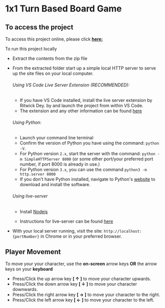 # 1x1 Turn Based Board Game

## To access the project

To access this project online, please click **[here:](https://hamiduabu.github.io/1x1-battle/)**

To run this project locally

- Extract the contents from the zip file

- From the extracted folder start up a simple local HTTP server to serve up the site files on your local computer.

  ###### Using VS Code Live Server Extension (RECOMMENDED):

  - If you have VS Code installed, install the live server extension
    by Ritwick Dey.
    by and launch the project from within VS Code.
  - The extension and any other information can be found
    [here](https://marketplace.visualstudio.com/items?itemName=ritwickdey.LiveServer)

  ###### Using Python:

  - Launch your command line terminal
  - Confirm the version of Python you have using the command: `python -V`.
  - For Python version `2.x`, start the server with the command:
    `python -m SimpleHTTPServer 8000` (or some other port/your
    preferred port number, if
    port 8000 is already in use.)
  - For Python version `3.x`, you can use the command `python3 -m http.server 8000`
  - If you don't have Python installed, navigate to Python's [website](https://www.python.org/) to download and install the software.

  ###### Using live-server

  - Install [Nodejs](https://nodejs.org)

  - Instructions for live-server can be found [here](https://www.npmjs.com/package/live-server)

- With your local server running, visit the site: `http://localhost:{portNumber}` in Chrome or in your preferred browser.

## Player Movement

To move your your character, use the **on-screen** arrow keys **OR** the arrow keys on your **keyboard**

- Press/Click the up arrow key **[ ↑ ]** to move your character upwards.
- Press/Click the down arrow key **[ ↓ ]** to move your character downwards.
- Press/Click the right arrow key **[ → ]** to move your character to the right.
- Press/Click the left arrow key **[ ← ]** to move your character to the left.
